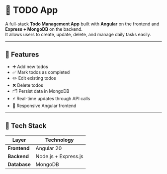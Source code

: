 # 📝 TODO App

A full-stack **Todo Management App** built with **Angular** on the frontend and **Express + MongoDB** on the backend.  
It allows users to create, update, delete, and manage daily tasks easily.

---

## 🚀 Features

- ➕ Add new todos  
- ✅ Mark todos as completed  
- ✏️ Edit existing todos  
- ❌ Delete todos  
- 🗂️ Persist data in MongoDB  
- ⚡ Real-time updates through API calls  
- 📱 Responsive Angular frontend  

---

## 🧱 Tech Stack

| Layer | Technology |
|--------|-------------|
| **Frontend** | Angular 20 |
| **Backend** | Node.js + Express.js |
| **Database** | MongoDB |

